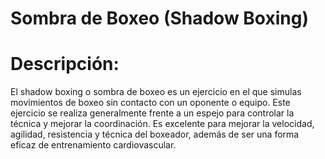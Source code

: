 # Sombra de Boxeo (Shadow Boxing)

# Descripción:
El shadow boxing o sombra de boxeo es un ejercicio en el que simulas movimientos de boxeo sin contacto con un oponente o equipo. Este ejercicio se realiza generalmente frente a un espejo para controlar la técnica y mejorar la coordinación. Es excelente para mejorar la velocidad, agilidad, resistencia y técnica del boxeador, además de ser una forma eficaz de entrenamiento cardiovascular.
